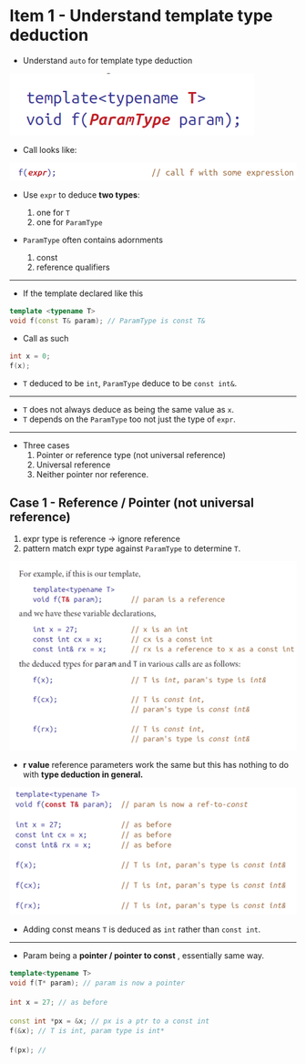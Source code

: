 # Item 1 - Understand template type deduction

- Understand `auto` for template type deduction

![image](https://github.com/sbalfe/all-notes/blob/master/images/image-20220821154013180.png)

- Call looks like:

![image](https://github.com/sbalfe/all-notes/blob/master/images/image-20220821154023930.png)

- Use `expr` to deduce **two types**:
  1. one for `T` 
  2. one for `ParamType` 

- `ParamType` often contains adornments
  1. const
  2. reference qualifiers

---

- If the template declared like this

```c++
template <typename T>
void f(const T& param); // ParamType is const T&
```

- Call as such

```c++
int x = 0;
f(x);
```

- `T` deduced to be `int`, `ParamType` deduce to be `const int&`. 

---

- `T` does not always deduce as being the same value as `x`. 
- `T` depends on the `ParamType` too not just the type of `expr`. 

---

- Three cases
  1. Pointer or reference type (not universal reference)
  2. Universal reference
  3. Neither pointer nor reference.

## Case 1 - Reference / Pointer (not universal reference)

1. expr type is reference $\to$ ignore reference
2. pattern match expr type against `ParamType` to determine `T`.

![image](https://github.com/sbalfe/all-notes/blob/master/images/image-20220822005338240.png)

- **r value** reference parameters work the same but this has nothing to do with **type deduction in general.**

![image](https://github.com/sbalfe/all-notes/blob/master/images/image-20220822011113967.png)

- Adding const means `T` is deduced as `int` rather than `const int`. 

---

- Param being a **pointer / pointer to const** , essentially same way.

```c++
template<typename T>
void f(T* param); // param is now a pointer

int x = 27; // as before

const int *px = &x; // px is a ptr to a const int
f(&x); // T is int, param type is int*

f(px); //
```

